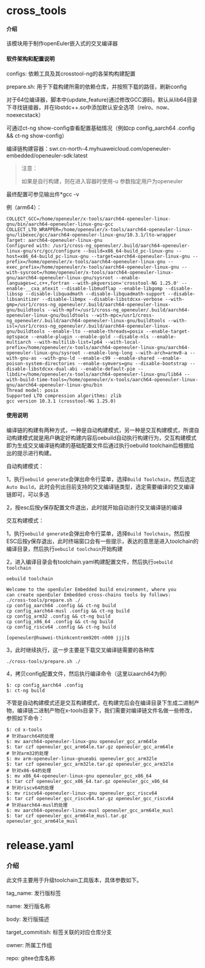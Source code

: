 # cross_tools

#### 介绍

该模块用于制作openEuler嵌入式的交叉编译器

#### 软件架构和配置说明

configs:  依赖工具及其crosstool-ng的各架构构建配置

prepare.sh: 用于下载构建所需的依赖仓库，并按照下载的路径，刷新config

对于64位编译器，脚本中(update_feature)通过修改GCC源码，默认从lib64目录下寻找链接器，并在libstdc++.so中添加默认安全选项（relro、now、noexecstack）

可通过ct-ng show-config查看配置基础情况（例如cp config_aarch64 .config && ct-ng show-config）

编译链构建容器：swr.cn-north-4.myhuaweicloud.com/openeuler-embedded/openeuler-sdk:latest

> 注意：
>
> 如果是自行构建，则在进入容器时使用-u 参数指定用户为openeuler

最终配置可参见输出件*gcc -v

例（arm64）：

````
COLLECT_GCC=/home/openeuler/x-tools/aarch64-openeuler-linux-gnu/bin/aarch64-openeuler-linux-gnu-gcc
COLLECT_LTO_WRAPPER=/home/openeuler/x-tools/aarch64-openeuler-linux-gnu/libexec/gcc/aarch64-openeuler-linux-gnu/10.3.1/lto-wrapper
Target: aarch64-openeuler-linux-gnu
Configured with: /usr1/cross-ng_openeuler/.build/aarch64-openeuler-linux-gnu/src/gcc/configure --build=x86_64-build_pc-linux-gnu --host=x86_64-build_pc-linux-gnu --target=aarch64-openeuler-linux-gnu --prefix=/home/openeuler/x-tools/aarch64-openeuler-linux-gnu --exec_prefix=/home/openeuler/x-tools/aarch64-openeuler-linux-gnu --with-sysroot=/home/openeuler/x-tools/aarch64-openeuler-linux-gnu/aarch64-openeuler-linux-gnu/sysroot --enable-languages=c,c++,fortran --with-pkgversion='crosstool-NG 1.25.0' --enable-__cxa_atexit --disable-libmudflap --enable-libgomp --disable-libssp --disable-libquadmath --disable-libquadmath-support --disable-libsanitizer --disable-libmpx --disable-libstdcxx-verbose --with-gmp=/usr1/cross-ng_openeuler/.build/aarch64-openeuler-linux-gnu/buildtools --with-mpfr=/usr1/cross-ng_openeuler/.build/aarch64-openeuler-linux-gnu/buildtools --with-mpc=/usr1/cross-ng_openeuler/.build/aarch64-openeuler-linux-gnu/buildtools --with-isl=/usr1/cross-ng_openeuler/.build/aarch64-openeuler-linux-gnu/buildtools --enable-lto --enable-threads=posix --enable-target-optspace --enable-plugin --enable-gold --disable-nls --enable-multiarch --with-multilib-list=lp64 --with-local-prefix=/home/openeuler/x-tools/aarch64-openeuler-linux-gnu/aarch64-openeuler-linux-gnu/sysroot --enable-long-long --with-arch=armv8-a --with-gnu-as --with-gnu-ld --enable-c99 --enable-shared --enable-poison-system-directories --enable-symvers=gnu --disable-bootstrap --disable-libstdcxx-dual-abi --enable-default-pie --libdir=/home/openeuler/x-tools/aarch64-openeuler-linux-gnu/lib64 --with-build-time-tools=/home/openeuler/x-tools/aarch64-openeuler-linux-gnu/aarch64-openeuler-linux-gnu/bin
Thread model: posix
Supported LTO compression algorithms: zlib
gcc version 10.3.1 (crosstool-NG 1.25.0)
````

#### 使用说明

编译链的构建有两种方式，一种是自动构建模式，另一种是交互构建模式，所谓自动构建模式就是用户确定好构建内容后oebuild自动执行构建行为，交互构建模式即为生成交叉编译链构建的基础配置文件后通过执行oebuild toolchain后根据给出的提示进行构建。

自动构建模式：

1，执行`oebuild generate`会弹出命令行菜单，选择`Build Toolchain`，然后选定`Auto Build`，此时会列出目前支持的交叉编译链类型，选定需要编译的交叉编译链即可，可以多选

2，按esc后按y保存配置文件退出，此时就开始自动进行交叉编译链的编译

交互构建模式：

1，执行`oebuild generate`会弹出命令行菜单，选择`Build Toolchain`，然后按ESC后按y保存退出，此时终端窗口会有一些提示，表达的意思是进入toolchain的编译目录，然后执行`oebuild toolchain`开始构建

2，进入编译目录会有toolchain.yaml构建配置文件，然后执行`oebuild toolchain`

````
oebuild toolchain

Welcome to the openEuler Embedded build environment, where you
can create openEuler Embedded cross-chains tools by follows:
./cross-tools/prepare.sh ./
cp config_aarch64 .config && ct-ng build
cp config_aarch64-musl .config && ct-ng build
cp config_arm32 .config && ct-ng build
cp config_x86_64 .config && ct-ng build
cp config_riscv64 .config && ct-ng build

[openeuler@huawei-thinkcentrem920t-n000 jjj]$
````
3，此时继续执行，这一步主要是下载交叉编译链需要的各种库

```
./cross-tools/prepare.sh ./
```

4，拷贝config配置文件，然后执行编译命令（这里以aarch64为例）

```
$: cp config_aarch64 .config
$: ct-ng build
```

不管是自动构建模式还是交互构建模式，在构建完后会在编译目录下生成二进制产物，编译链二进制产物在x-tools目录下，我们需要对编译链文件名做一些修改，参照如下命令：

````
$: cd x-tools
# 针对aarch64的处理
$: mv aarch64-openeuler-linux-gnu openeuler_gcc_arm64le
$: tar czf openeuler_gcc_arm64le.tar.gz openeuler_gcc_arm64le
# 针对arm32的处理
$: mv arm-openeuler-linux-gnueabi openeuler_gcc_arm32le
$: tar czf openeuler_gcc_arm32le.tar.gz openeuler_gcc_arm32le
# 针对x86-64的处理
$: mv x86_64-openeuler-linux-gnu openeuler_gcc_x86_64
$: tar czf openeuler_gcc_x86_64.tar.gz openeuler_gcc_x86_64
# 针对riscv64的处理
$: mv riscv64-openeuler-linux-gnu openeuler_gcc_riscv64
$: tar czf openeuler_gcc_riscv64.tar.gz openeuler_gcc_riscv64
# 针对aarch64-musl的处理
$: mv aarch64-openeuler-linux-musl openeuler_gcc_arm64le_musl
$: tar czf openeuler_gcc_arm64le_musl.tar.gz openeuler_gcc_arm64le_musl
````

# release.yaml

### 介绍

此文件主要用于升级toolchain工具版本，具体参数如下。

tag_name: 发行版标签

name: 发行版名称

body: 发行版描述

target_commitish: 标签关联的对应仓库分支

owner: 所属工作组

repo: gitee仓库名称



